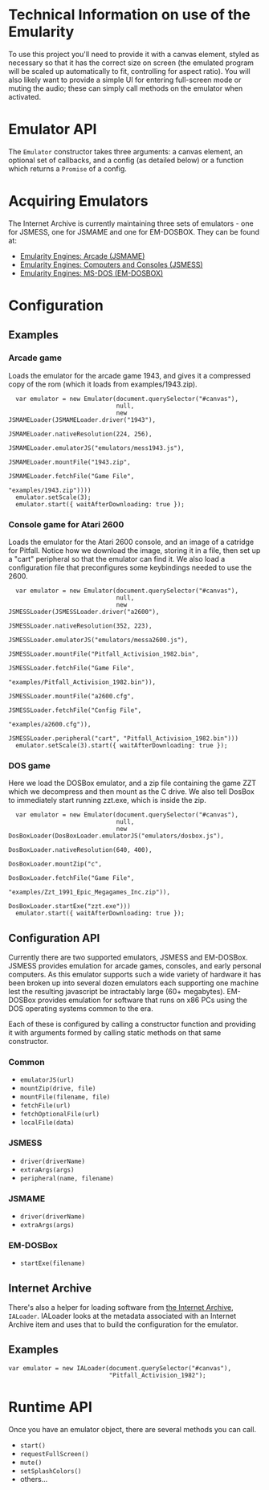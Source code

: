 # Technical Information on use of the Emularity

To use this project you'll need to provide it with a canvas element, styled as necessary so that it has the correct size on screen (the emulated program will be scaled up automatically to fit, controlling for aspect ratio). You will also likely want to provide a simple UI for entering full-screen mode or muting the audio; these can simply call methods on the emulator when activated.

# Emulator API #

The `Emulator` constructor takes three arguments: a canvas element, an
optional set of callbacks, and a config (as detailed below) or a
function which returns a `Promise` of a config.

# Acquiring Emulators #

The Internet Archive is currently maintaining three sets of emulators - one for JSMESS, one for JSMAME and one for EM-DOSBOX. They can be found at:

* [Emularity Engines: Arcade (JSMAME)](https://archive.org/details/emularity_engine_jsmame)
* [Emularity Engines: Computers and Consoles (JSMESS)](https://archive.org/details/emularity_engine_jsmess)
* [Emularity Engines: MS-DOS (EM-DOSBOX)](https://archive.org/details/emularity_engine_emdosbox)

# Configuration #

## Examples ##

### Arcade game ###

Loads the emulator for the arcade game 1943, and gives it a compressed
copy of the rom (which it loads from examples/1943.zip).

      var emulator = new Emulator(document.querySelector("#canvas"),
                                  null,
                                  new JSMAMELoader(JSMAMELoader.driver("1943"),
                                                   JSMAMELoader.nativeResolution(224, 256),
                                                   JSMAMELoader.emulatorJS("emulators/mess1943.js"),
                                                   JSMAMELoader.mountFile("1943.zip",
                                                                          JSMAMELoader.fetchFile("Game File",
                                                                                                 "examples/1943.zip"))))
      emulator.setScale(3);
      emulator.start({ waitAfterDownloading: true });

### Console game for Atari 2600 ###

Loads the emulator for the Atari 2600 console, and an image of a
catridge for Pitfall. Notice how we download the image, storing it in
a file, then set up a "cart" peripheral so that the emulator can find
it. We also load a configuration file that preconfigures some
keybindings needed to use the 2600.

      var emulator = new Emulator(document.querySelector("#canvas"),
                                  null,
                                  new JSMESSLoader(JSMESSLoader.driver("a2600"),
                                                   JSMESSLoader.nativeResolution(352, 223),
                                                   JSMESSLoader.emulatorJS("emulators/messa2600.js"),
                                                   JSMESSLoader.mountFile("Pitfall_Activision_1982.bin",
                                                                          JSMESSLoader.fetchFile("Game File",
                                                                                                 "examples/Pitfall_Activision_1982.bin")),
                                                   JSMESSLoader.mountFile("a2600.cfg",
                                                                          JSMESSLoader.fetchFile("Config File",
                                                                                                 "examples/a2600.cfg")),
                                                   JSMESSLoader.peripheral("cart", "Pitfall_Activision_1982.bin")))
      emulator.setScale(3).start({ waitAfterDownloading: true });

### DOS game ###

Here we load the DOSBox emulator, and a zip file containing the game
ZZT which we decompress and then mount as the C drive. We also tell
DosBox to immediately start running zzt.exe, which is inside the zip.

      var emulator = new Emulator(document.querySelector("#canvas"),
                                  null,
                                  new DosBoxLoader(DosBoxLoader.emulatorJS("emulators/dosbox.js"),
                                                   DosBoxLoader.nativeResolution(640, 400),
                                                   DosBoxLoader.mountZip("c",
                                                                         DosBoxLoader.fetchFile("Game File",
                                                                                                "examples/Zzt_1991_Epic_Megagames_Inc.zip")),
                                                   DosBoxLoader.startExe("zzt.exe")))
      emulator.start({ waitAfterDownloading: true });

## Configuration API ##

Currently there are two supported emulators, JSMESS and
EM-DOSBox. JSMESS provides emulation for arcade games, consoles, and
early personal computers. As this emulator supports such a wide
variety of hardware it has been broken up into several dozen emulators
each supporting one machine lest the resulting javascript be
intractably large (60+ megabytes). EM-DOSBox provides emulation for
software that runs on x86 PCs using the DOS operating systems common
to the era.

Each of these is configured by calling a constructor function and
providing it with arguments formed by calling static methods on that
same constructor.

### Common ###

* `emulatorJS(url)`
* `mountZip(drive, file)`
* `mountFile(filename, file)`
* `fetchFile(url)`
* `fetchOptionalFile(url)`
* `localFile(data)`

### JSMESS ###

* `driver(driverName)`
* `extraArgs(args)`
* `peripheral(name, filename)`

### JSMAME ###

* `driver(driverName)`
* `extraArgs(args)`

### EM-DOSBox ###

* `startExe(filename)`

## Internet Archive ##

There's also a helper for loading software from
[the Internet Archive](https://archive.org/v2), `IALoader`. IALoader
looks at the metadata associated with an Internet Archive item and
uses that to build the configuration for the emulator.

## Examples ##

    var emulator = new IALoader(document.querySelector("#canvas"),
                                "Pitfall_Activision_1982");

# Runtime API #

Once you have an emulator object, there are several methods you can call.

* `start()`
* `requestFullScreen()`
* `mute()`
* `setSplashColors()`
* others…
